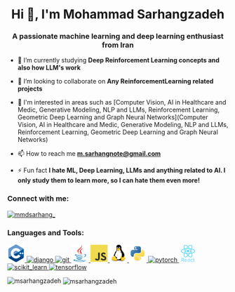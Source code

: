 <h1 align="center">Hi 👋, I'm Mohammad Sarhangzadeh</h1>
<h3 align="center">A passionate machine learning and deep learning enthusiast from Iran</h3>

- 🌱 I’m currently studying **Deep Reinforcement Learning concepts and also how LLM's work**

- 👯 I’m looking to collaborate on **Any ReinforcementLearning related projects**

- 📝 I'm interested in areas such as [Computer Vision, AI in Healthcare and Medic, Generative Modeling, NLP and LLMs, Reinforcement Learning, Geometric Deep Learning and Graph Neural Networks](Computer Vision, AI in Healthcare and Medic, Generative Modeling, NLP and LLMs, Reinforcement Learning, Geometric Deep Learning and Graph Neural Networks)

- 📫 How to reach me **m.sarhangnote@gmail.com**

- ⚡ Fun fact **I hate ML, Deep Learning, LLMs and anything related to AI. I only study them to learn more, so I can hate them even more!**

<h3 align="left">Connect with me:</h3>
<p align="left">
<a href="https://instagram.com/mmdsarhang_" target="blank"><img align="center" src="https://raw.githubusercontent.com/rahuldkjain/github-profile-readme-generator/master/src/images/icons/Social/instagram.svg" alt="mmdsarhang_" height="30" width="40" /></a>
</p>

<h3 align="left">Languages and Tools:</h3>
<p align="left"> <a href="https://www.w3schools.com/cpp/" target="_blank" rel="noreferrer"> <img src="https://raw.githubusercontent.com/devicons/devicon/master/icons/cplusplus/cplusplus-original.svg" alt="cplusplus" width="40" height="40"/> </a> <a href="https://www.djangoproject.com/" target="_blank" rel="noreferrer"> <img src="https://cdn.worldvectorlogo.com/logos/django.svg" alt="django" width="40" height="40"/> </a> <a href="https://git-scm.com/" target="_blank" rel="noreferrer"> <img src="https://www.vectorlogo.zone/logos/git-scm/git-scm-icon.svg" alt="git" width="40" height="40"/> </a> <a href="https://www.java.com" target="_blank" rel="noreferrer"> <img src="https://raw.githubusercontent.com/devicons/devicon/master/icons/java/java-original.svg" alt="java" width="40" height="40"/> </a> <a href="https://developer.mozilla.org/en-US/docs/Web/JavaScript" target="_blank" rel="noreferrer"> <img src="https://raw.githubusercontent.com/devicons/devicon/master/icons/javascript/javascript-original.svg" alt="javascript" width="40" height="40"/> </a> <a href="https://www.linux.org/" target="_blank" rel="noreferrer"> <img src="https://raw.githubusercontent.com/devicons/devicon/master/icons/linux/linux-original.svg" alt="linux" width="40" height="40"/> </a> <a href="https://www.python.org" target="_blank" rel="noreferrer"> <img src="https://raw.githubusercontent.com/devicons/devicon/master/icons/python/python-original.svg" alt="python" width="40" height="40"/> </a> <a href="https://pytorch.org/" target="_blank" rel="noreferrer"> <img src="https://www.vectorlogo.zone/logos/pytorch/pytorch-icon.svg" alt="pytorch" width="40" height="40"/> </a> <a href="https://reactjs.org/" target="_blank" rel="noreferrer"> <img src="https://raw.githubusercontent.com/devicons/devicon/master/icons/react/react-original-wordmark.svg" alt="react" width="40" height="40"/> </a> <a href="https://scikit-learn.org/" target="_blank" rel="noreferrer"> <img src="https://upload.wikimedia.org/wikipedia/commons/0/05/Scikit_learn_logo_small.svg" alt="scikit_learn" width="40" height="40"/> </a> <a href="https://www.tensorflow.org" target="_blank" rel="noreferrer"> <img src="https://www.vectorlogo.zone/logos/tensorflow/tensorflow-icon.svg" alt="tensorflow" width="40" height="40"/> </a> </p>

<p><img align="left" src="https://github-readme-stats.vercel.app/api/top-langs?username=msarhangzadeh&show_icons=true&locale=en&layout=compact" alt="msarhangzadeh" /></p>

<p>&nbsp;<img align="center" src="https://github-readme-stats.vercel.app/api?username=msarhangzadeh&show_icons=true&locale=en" alt="msarhangzadeh" /></p>
